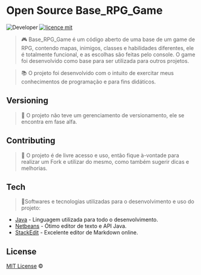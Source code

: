 
# Open Source Base_RPG_Game
![Developer](https://img.shields.io/badge/GabrielFSSantos-Base__RPG__Game-blue)
[![licence mit](https://img.shields.io/github/license/GabrielFSSantos/Base_RPG_Game)](https://github.com/GabrielFSSantos/Base_RPG_Game/blob/master/LICENSE.md)

> :video_game: Base_RPG_Game é um código aberto de uma base de um game de RPG, contendo mapas, inimigos, classes e habilidades diferentes, ele é totalmente funcional, e as escolhas são feitas pelo console. O game foi desenvolvido como base para ser utilizada para outros projetos.  <br>

> :books: O projeto foi desenvolvido com o intuito de exercitar meus conhecimentos de programação e para fins didáticos.

## Versioning
> :flags: O projeto não teve um gerenciamento de versionamento, ele se encontra em fase alfa.

## Contributing
> :information_desk_person: O projeto é de livre acesso e uso, então fique à-vontade para realizar um Fork e utilizar do mesmo, como também sugerir dicas e melhorias.

## Tech
> :space_invader:Softwares e tecnologias utilizadas para o desenvolvimento e uso do projeto:

* [Java] - Linguagem utilizada para todo o desenvolvimento.
* [Netbeans] - Ótimo editor de texto e API Java.
* [StackEdit] - Excelente editor de Markdown online.

## License
[MIT License](https://github.com/afonsopacifer/open-source-boilerplate/blob/master/LICENSE.md) ©



[Java]: <https://www.java.com/pt_BR/>
[Netbeans]: <https://netbeans.org/>
[StackEdit]: <https://stackedit.io/>
